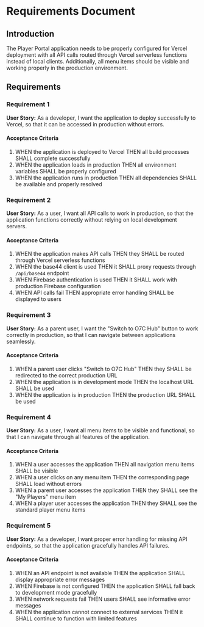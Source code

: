 # Requirements Document

## Introduction

The Player Portal application needs to be properly configured for Vercel deployment with all API calls routed through Vercel serverless functions instead of local clients. Additionally, all menu items should be visible and working properly in the production environment.

## Requirements

### Requirement 1

**User Story:** As a developer, I want the application to deploy successfully to Vercel, so that it can be accessed in production without errors.

#### Acceptance Criteria

1. WHEN the application is deployed to Vercel THEN all build processes SHALL complete successfully
2. WHEN the application loads in production THEN all environment variables SHALL be properly configured
3. WHEN the application runs in production THEN all dependencies SHALL be available and properly resolved

### Requirement 2

**User Story:** As a user, I want all API calls to work in production, so that the application functions correctly without relying on local development servers.

#### Acceptance Criteria

1. WHEN the application makes API calls THEN they SHALL be routed through Vercel serverless functions
2. WHEN the base44 client is used THEN it SHALL proxy requests through `/api/base44` endpoint
3. WHEN Firebase authentication is used THEN it SHALL work with production Firebase configuration
4. WHEN API calls fail THEN appropriate error handling SHALL be displayed to users

### Requirement 3

**User Story:** As a parent user, I want the "Switch to O7C Hub" button to work correctly in production, so that I can navigate between applications seamlessly.

#### Acceptance Criteria

1. WHEN a parent user clicks "Switch to O7C Hub" THEN they SHALL be redirected to the correct production URL
2. WHEN the application is in development mode THEN the localhost URL SHALL be used
3. WHEN the application is in production THEN the production URL SHALL be used

### Requirement 4

**User Story:** As a user, I want all menu items to be visible and functional, so that I can navigate through all features of the application.

#### Acceptance Criteria

1. WHEN a user accesses the application THEN all navigation menu items SHALL be visible
2. WHEN a user clicks on any menu item THEN the corresponding page SHALL load without errors
3. WHEN a parent user accesses the application THEN they SHALL see the "My Players" menu item
4. WHEN a player user accesses the application THEN they SHALL see the standard player menu items

### Requirement 5

**User Story:** As a developer, I want proper error handling for missing API endpoints, so that the application gracefully handles API failures.

#### Acceptance Criteria

1. WHEN an API endpoint is not available THEN the application SHALL display appropriate error messages
2. WHEN Firebase is not configured THEN the application SHALL fall back to development mode gracefully
3. WHEN network requests fail THEN users SHALL see informative error messages
4. WHEN the application cannot connect to external services THEN it SHALL continue to function with limited features